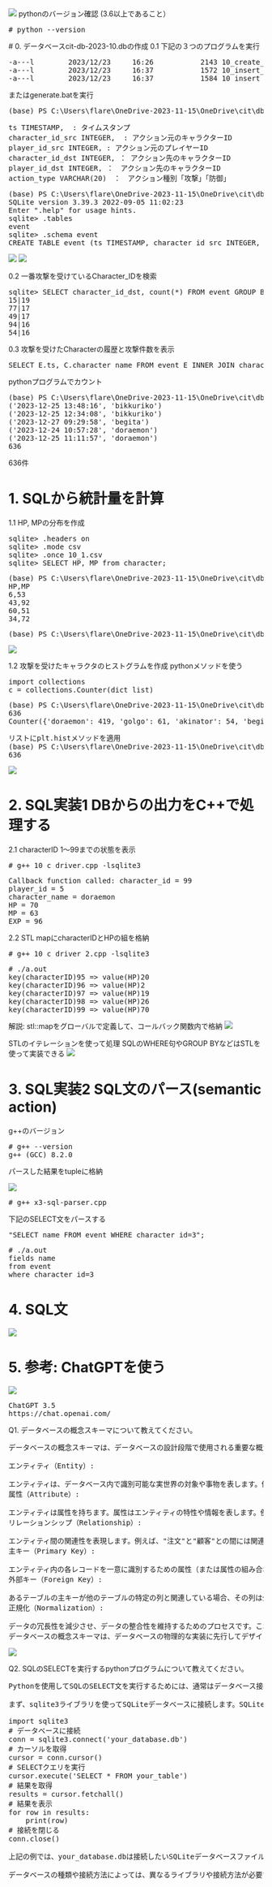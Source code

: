 <img src="characters.png">
pythonのバージョン確認 (3.6以上であること）
<pre>
# python --version                                                                                                                                                                                  Python 3.6.3
</pre>
# 0. データベースcit-db-2023-10.dbの作成
0.1 下記の３つのプログラムを実行
<pre>
-a---l        2023/12/23     16:26           2143 10_create_event_table.py
-a---l        2023/12/23     16:37           1572 10_insert_character_repeat_weighted.py
-a---l        2023/12/23     16:37           1584 10_insert_player_repeat.py
</pre>
またはgenerate.batを実行
<pre>
(base) PS C:\Users\flare\OneDrive-2023-11-15\OneDrive\cit\db2023\10> .\generate.bat
</pre>
</pe>
<pre>
ts TIMESTAMP,  : タイムスタンプ
character_id_src INTEGER,  : アクション元のキャラクターID
player_id_src INTEGER, : アクション元のプレイヤーID
character_id_dst INTEGER, ： アクション先のキャラクターID
player_id_dst INTEGER, ：　アクション先のキャラクターID
action_type VARCHAR(20)　：　アクション種別「攻撃」「防御」
</pre>
<pre>
(base) PS C:\Users\flare\OneDrive-2023-11-15\OneDrive\cit\db2023\9> .\sqlite3.exe .\cit-db-2023-09.db
SQLite version 3.39.3 2022-09-05 11:02:23
Enter ".help" for usage hints.
sqlite> .tables
event
sqlite> .schema event
CREATE TABLE event (ts TIMESTAMP, character_id_src INTEGER, player_id_src INTEGER, character_id_dst INTEGER, player_id_dst INTEGER, action_type VARCHAR(20));
</pre>

<img src="createEvent.png">

<img src="characters.png">

0.2 一番攻撃を受けているCharacter_IDを検索
<pre>
sqlite> SELECT character_id_dst, count(*) FROM event GROUP BY character_id_dst ORDER BY COUNT(*) DESC LIMIT 5;
15|19
77|17
49|17
94|16
54|16
</pre>

0.3 攻撃を受けたCharacterの履歴と攻撃件数を表示
<pre>
SELECT E.ts, C.character_name FROM event E INNER JOIN character C ON E.character_id_dst == C.character_id WHERE E.action_type == \'attack\'
</pre>
pythonプログラムでカウント
<pre>
(base) PS C:\Users\flare\OneDrive-2023-11-15\OneDrive\cit\db2023\9> python .\10_select_01.py
('2023-12-25 13:48:16', 'bikkuriko')
('2023-12-25 12:34:08', 'bikkuriko')
('2023-12-27 09:29:58', 'begita')
('2023-12-24 10:57:28', 'doraemon')
('2023-12-25 11:11:57', 'doraemon')
636
</pre>
636件

# 1. SQLから統計量を計算
1.1 HP, MPの分布を作成
<pre>
sqlite> .headers on
sqlite> .mode csv
sqlite> .once 10_1.csv
sqlite> SELECT HP, MP from character;
</pre>
<pre>
(base) PS C:\Users\flare\OneDrive-2023-11-15\OneDrive\cit\db2023\9> head -n 5 .\10_1.csv
HP,MP
6,53
43,92
60,51
34,72
</pre>
<pre>
(base) PS C:\Users\flare\OneDrive-2023-11-15\OneDrive\cit\db2023\9> python .\10_scatter_HP_MP_2.py
</pre>
<img src="HPMP.png">

1.2 攻撃を受けたキャラクタのヒストグラムを作成
pythonメソッドを使う
<pre>
import collections
c = collections.Counter(dict_list)
</pre>
<pre>
(base) PS C:\Users\flare\OneDrive-2023-11-15\OneDrive\cit\db2023\9> python .\10_select_02.py
636
Counter({'doraemon': 419, 'golgo': 61, 'akinator': 54, 'begita': 52, 'bikkuriko': 50})
</pre>
<pre>
リストにplt.histメソッドを適用
(base) PS C:\Users\flare\OneDrive-2023-11-15\OneDrive\cit\db2023\9> python .\09_hist_01.py
636
</pre>
<img src="hist.png">

# 2. SQL実装1 DBからの出力をC++で処理する

2.1 characterID 1～99までの状態を表示
<pre>
# g++ 10_c_driver.cpp -lsqlite3 
</pre>
<pre>
Callback function called: character_id = 99
player_id = 5
character_name = doraemon
HP = 70
MP = 63
EXP = 96
</pre>

2.2 STL mapにcharacterIDとHPの組を格納
<pre>
# g++ 10_c_driver_2.cpp -lsqlite3
</pre>
<pre>
# ./a.out 
key(characterID)95 => value(HP)20
key(characterID)96 => value(HP)2
key(characterID)97 => value(HP)19
key(characterID)98 => value(HP)26
key(characterID)99 => value(HP)70
</pre>

解説: stl::mapをグローバルで定義して、コールバック関数内で格納
<img src="callback.png">

STLのイテレーションを使って処理 SQLのWHERE句やGROUP BYなどはSTLを使って実装できる
<img src="map_iteration.png">

# 3. SQL実装2 SQL文のパース(semantic action)

g++のバージョン
<pre>
# g++ --version 
g++ (GCC) 8.2.0
</pre>

パースした結果をtupleに格納

<img src="x3.png">

<pre>
# g++ x3-sql-parser.cpp 
</pre>
下記のSELECT文をパースする
<pre>
"SELECT name FROM event WHERE character_id=3";
</pre>
<pre>
# ./a.out                                                                                                                                                                                         
fields name
from event
where character_id=3
</pre>

# 4. SQL文
<img src="sakila-schemes.jpg">

# 5. 参考: ChatGPTを使う

<img src="chatGPT.png">

<pre>
ChatGPT 3.5
https://chat.openai.com/
</pre>
Q1. データベースの概念スキーマについて教えてください。
<pre>
データベースの概念スキーマは、データベースの設計段階で使用される重要な概念の一部です。これは、データベースに含まれるデータやその関係を抽象的に表現するものであり、具体的なデータベースの実装に先立って、データの論理的な構造を定義します。以下に、概念スキーマに関連するいくつかのキーポイントを示します。

エンティティ（Entity）:

エンティティは、データベース内で識別可能な実世界の対象や事物を表します。例えば、"顧客"や"注文"などがエンティティとなります。
属性（Attribute）:

エンティティは属性を持ちます。属性はエンティティの特性や情報を表します。例えば、"顧客"エンティティの属性には、名前、住所、電話番号などがあります。
リレーションシップ（Relationship）:

エンティティ間の関連性を表現します。例えば、"注文"と"顧客"との間には関連があり、ある注文は特定の顧客に関連しています。
主キー（Primary Key）:

エンティティ内の各レコードを一意に識別するための属性（または属性の組み合わせ）です。主キーはデータベース内での検索や関連付けに使用されます。
外部キー（Foreign Key）:

あるテーブルの主キーが他のテーブルの特定の列と関連している場合、その列は外部キーとなります。外部キーは異なるテーブル間の関連性を確立します。
正規化（Normalization）:

データの冗長性を減少させ、データの整合性を維持するためのプロセスです。これにより、データベースの構造が効率的になります。
データベースの概念スキーマは、データベースの物理的な実装に先行してデザインされ、データベースの変更や拡張が容易になるように設計されます。物理的なデータベースは、この概念スキーマに基づいて構築され、データの永続的な格納と取得が行われます。
</pre>

<img src="chatGPT2.png">

Q2. SQLのSELECTを実行するpythonプログラムについて教えてください。

<pre>
Pythonを使用してSQLのSELECT文を実行するためには、通常はデータベース接続とクエリの実行のためのライブラリを使用します。最も一般的なのは、sqlite3（SQLiteデータベース用）やpsycopg2（PostgreSQLデータベース用）、mysql-connector（MySQLデータベース用）などのライブラリです。以下に、SQLiteデータベースを例にして、PythonでSELECTクエリを実行する基本的な例を示します。

まず、sqlite3ライブラリを使ってSQLiteデータベースに接続します。SQLiteは標準でPythonに組み込まれているので、追加のインストールは不要です。

import sqlite3
# データベースに接続
conn = sqlite3.connect('your_database.db')
# カーソルを取得
cursor = conn.cursor()
# SELECTクエリを実行
cursor.execute('SELECT * FROM your_table')
# 結果を取得
results = cursor.fetchall()
# 結果を表示
for row in results:
    print(row)
# 接続を閉じる
conn.close()

上記の例では、your_database.dbは接続したいSQLiteデータベースファイルの名前、your_tableはクエリを実行したいテーブルの名前です。実際のデータベースやテーブルの名前に合わせて変更してください。

データベースの種類や接続方法によっては、異なるライブラリや接続方法が必要です。例えば、PostgreSQLを使用する場合はpsycopg2ライブラリを、MySQLを使用する場合はmysql-connectorライブラリを使います。また、データベース接続情報（ホスト、ユーザー名、パスワードなど）を提供することも重要です。
</pre>








